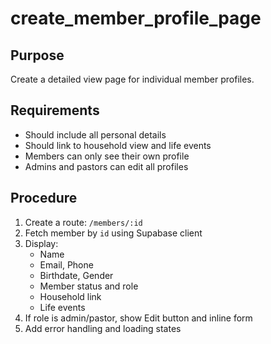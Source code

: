 # create_member_profile_page

## Purpose
Create a detailed view page for individual member profiles.

## Requirements
- Should include all personal details
- Should link to household view and life events
- Members can only see their own profile
- Admins and pastors can edit all profiles

## Procedure
1. Create a route: `/members/:id`
2. Fetch member by `id` using Supabase client
3. Display:
   - Name
   - Email, Phone
   - Birthdate, Gender
   - Member status and role
   - Household link
   - Life events
4. If role is admin/pastor, show Edit button and inline form
5. Add error handling and loading states
